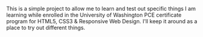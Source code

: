 This is a simple project to allow me to learn and test out specific things I am learning while enrolled in the University of Washington PCE 
certificate program for HTML5, CSS3 & Responsive Web Design. I'll keep it around as a place to try out different things.
